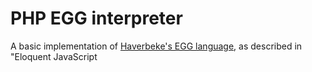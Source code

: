 # PHP EGG interpreter
A basic implementation of [Haverbeke's EGG language](http://eloquentjavascript.net/11_language.html), as described in "Eloquent JavaScript
